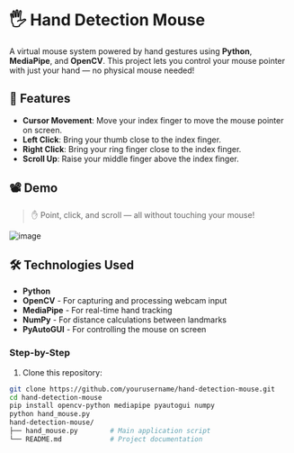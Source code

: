 # 🖐️ Hand Detection Mouse

A virtual mouse system powered by hand gestures using **Python**, **MediaPipe**, and **OpenCV**. This project lets you control your mouse pointer with just your hand — no physical mouse needed!

## 📌 Features

- **Cursor Movement**: Move your index finger to move the mouse pointer on screen.
- **Left Click**: Bring your thumb close to the index finger.
- **Right Click**: Bring your ring finger close to the index finger.
- **Scroll Up**: Raise your middle finger above the index finger.

## 📽️ Demo

> ✋ Point, click, and scroll — all without touching your mouse!

![image](https://github.com/user-attachments/assets/435b6ba9-2ef3-4d97-8452-fba8b6715b62)


## 🛠️ Technologies Used

- **Python**
- **OpenCV** - For capturing and processing webcam input
- **MediaPipe** - For real-time hand tracking
- **NumPy** - For distance calculations between landmarks
- **PyAutoGUI** - For controlling the mouse on screen


### Step-by-Step

1. Clone this repository:
```bash
git clone https://github.com/yourusername/hand-detection-mouse.git
cd hand-detection-mouse
pip install opencv-python mediapipe pyautogui numpy
python hand_mouse.py
hand-detection-mouse/
├── hand_mouse.py        # Main application script
└── README.md            # Project documentation




